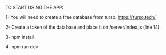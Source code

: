 TO START USING THE APP:

1- You will need to create a free database from turso. https://turso.tech/

2- Create a token of the database and place it on /server/index.js (line 14).

3- npm install

4- npm run dev

